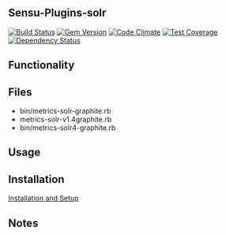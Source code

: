 ## Sensu-Plugins-solr

[ ![Build Status](https://travis-ci.org/sensu-plugins/sensu-plugins-solr.svg?branch=master)](https://travis-ci.org/sensu-plugins/sensu-plugins-solr)
[![Gem Version](https://badge.fury.io/rb/sensu-plugins-solr.svg)](http://badge.fury.io/rb/sensu-plugins-solr)
[![Code Climate](https://codeclimate.com/github/sensu-plugins/sensu-plugins-solr/badges/gpa.svg)](https://codeclimate.com/github/sensu-plugins/sensu-plugins-solr)
[![Test Coverage](https://codeclimate.com/github/sensu-plugins/sensu-plugins-solr/badges/coverage.svg)](https://codeclimate.com/github/sensu-plugins/sensu-plugins-solr)
[![Dependency Status](https://gemnasium.com/sensu-plugins/sensu-plugins-solr.svg)](https://gemnasium.com/sensu-plugins/sensu-plugins-solr)

## Functionality

## Files
 * bin/metrics-solr-graphite.rb
 * metrics-solr-v1.4graphite.rb
 * bin/metrics-solr4-graphite.rb

## Usage

## Installation

[Installation and Setup](http://sensu-plugins.io/docs/installation_instructions.html)

## Notes
